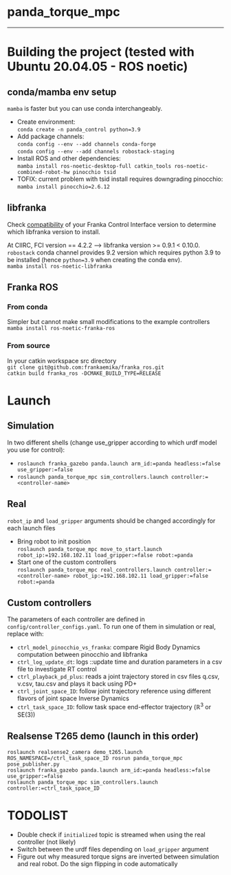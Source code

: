 # panda_torque_mpc
------------------  

# Building the project (tested with Ubuntu 20.04.05 - ROS noetic)
## conda/mamba env setup
`mamba` is faster but you can use conda interchangeably.

* Create environment:  
`conda create -n panda_control python=3.9`  
* Add package channels:  
`conda config --env --add channels conda-forge`    
`conda config --env --add channels robostack-staging`  
* Install ROS and other dependencies:  
`mamba install ros-noetic-desktop-full catkin_tools ros-noetic-combined-robot-hw pinocchio tsid`
* TOFIX: current problem with tsid install requires downgrading pinocchio:  
`mamba install pinocchio=2.6.12`


## libfranka
Check [compatibility](https://frankaemika.github.io/docs/compatibility.html "FCI-libfranka compatibily matrix") of your Franka Control Interface version to determine which libfranka version to install.

At CIIRC, FCI version == 4.2.2  --> libfranka version >= 0.9.1 < 0.10.0. `robostack` conda channel provides 9.2 version which requires python 3.9 to be installed (hence `python=3.9` when creating the conda env).   
`mamba install ros-noetic-libfranka`

## Franka ROS
### From conda
Simpler but cannot make small modifications to the example controllers  
`mamba install ros-noetic-franka-ros`

### From source
In your catkin workspace src directory    
`git clone git@github.com:frankaemika/franka_ros.git`  
`catkin build franka_ros -DCMAKE_BUILD_TYPE=RELEASE`  

# Launch
## Simulation
In two different shells (change use_gripper according to which urdf model you use for control):  

* `roslaunch franka_gazebo panda.launch arm_id:=panda headless:=false use_gripper:=false`
* `roslaunch panda_torque_mpc sim_controllers.launch controller:=<controller-name>`

## Real
`robot_ip` and `load_gripper` arguments should be changed accordingly for each launch files

* Bring robot to init position  
`roslaunch panda_torque_mpc move_to_start.launch robot_ip:=192.168.102.11 load_gripper:=false robot:=panda`
* Start one of the custom controllers  
`roslaunch panda_torque_mpc real_controllers.launch controller:=<controller-name> robot_ip:=192.168.102.11 load_gripper:=false robot:=panda`

## Custom controllers
The parameters of each controller are defined in `config/controller_configs.yaml`. To run one of them in simulation or real, replace <controller-name> with:
* `ctrl_model_pinocchio_vs_franka`: compare Rigid Body Dynamics computation between pinocchio and libfranka
* `ctrl_log_update_dt`: logs ::update time and duration parameters in a csv file to investigate RT control
* `ctrl_playback_pd_plus`: reads a joint trajectory stored in csv files q.csv, v.csv, tau.csv and plays it back using PD+ 
* `ctrl_joint_space_ID`: follow joint trajectory reference using different flavors of joint space Inverse Dynamics 
* `ctrl_task_space_ID`: follow task space end-effector trajectory ($\mathbb{R}^3$ or SE(3)) 

## Realsense T265 demo (launch in this order)
`roslaunch realsense2_camera demo_t265.launch`  
`ROS_NAMESPACE=/ctrl_task_space_ID rosrun panda_torque_mpc pose_publisher.py`  
`roslaunch franka_gazebo panda.launch arm_id:=panda headless:=false use_gripper:=false`  
`roslaunch panda_torque_mpc sim_controllers.launch controller:=ctrl_task_space_ID`  
# TODOLIST
* Double check if `initialized` topic is streamed when using the real controller (not likely) 
* Switch between the urdf files depending on `load_gripper` argument
* Figure out why measured torque signs are inverted between simulation and real robot.
Do the sign flipping in code automatically
